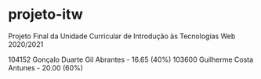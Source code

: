 # projeto-itw
Projeto Final da Unidade Curricular de Introdução às Tecnologias Web 2020/2021

104152 Gonçalo Duarte Gil Abrantes - 16.65 (40%)
103600 Guilherme Costa Antunes - 20.00 (60%)
